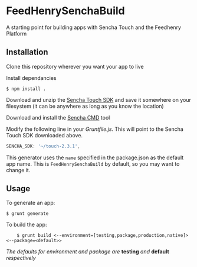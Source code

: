 FeedHenrySenchaBuild
==========

A starting point for building apps with Sencha Touch and the Feedhenry Platform

Installation
------------

Clone this repository wherever you want your app to live

Install dependancies

```
$ npm install .
```

Download and unzip the [Sencha Touch SDK](http://www.sencha.com/products/touch/download/) and save it somewhere on your filesystem (it can be anywhere as long as you know the location)

Download and install the [Sencha CMD](http://www.sencha.com/products/sencha-cmd/download) tool

Modify the following line in your *Gruntfile.js*. This will point to the Sencha Touch SDK downloaded above.

```javascript
SENCHA_SDK: '~/touch-2.3.1',
```

This generator uses the `name` specified in the package.json as the default app name. This is `FeedHenrySenchaBuild` by default, so you may want to change it.

Usage
------------

To generate an app:

```
$ grunt generate
```

To build the app:

```
    $ grunt build <--environment=[testing,package,production,native]> <--package=<default>>
```


*The defaults for environment and package are* **testing** *and* **default** *respectively*